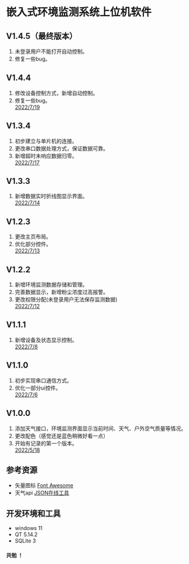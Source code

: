 # 嵌入式环境监测系统上位机软件
## V1.4.5（最终版本）
1. 未登录用户不能打开自动控制。
2. 修复一些bug。
## V1.4.4
1. 修改设备控制方式，新增自动控制。
2. 修复一些bug。  
[2022/7/19](./other/overview_v1.4.4.png)
## V1.3.4
1. 初步建立与单片机的连接。
2. 更改串口数据处理方式，保证数据可靠。
3. 新增超时未响应数据归零。  
[2022/7/17](./other/overview_v1.3.4.png)
## V1.3.3
1. 新增数据实时折线图显示界面。  
[2022/7/14](./other/overview_v1.3.3.png)
## V1.2.3
1. 更改主页布局。
2. 优化部分控件。  
[2022/7/13](./other/overview_v1.2.3.png)
## V1.2.2
1. 新增环境监测数据存储和管理。
2. 完善数据显示，新增粉尘浓度过高报警。
3. 更改权限分配(未登录用户无法保存监测数据)  
[2022/7/12](./other/overview_v1.2.2.png)
## V1.1.1
1. 新增设备及状态显示控制。  
[2022/7/8](./other/overview_v1.1.1.png)
## V1.1.0
1. 初步实现串口通信方式。
2. 优化一部分ui控件。  
[2022/7/6](./other/overview_v1.1.0.png)
## V1.0.0
1. 添加天气接口，环境监测界面显示当前时间、天气、户外空气质量等情况。
2. 更改配色（感觉还是蓝色稍微好看一点）
3. 开始有记录的第一个版本。  
[2022/5/18](./other/overview_v1.0.0.png)
## 参考资源
+ 矢量图标 [Font Awesome](https://fa5.dashgame.com/#/)
+ 天气api [JSON在线工具](https://www.sojson.com/api/weather.html)
## 开发环境和工具
+ windows 11
+ QT 5.14.2
+ SQLite 3
#### 共勉 ！
